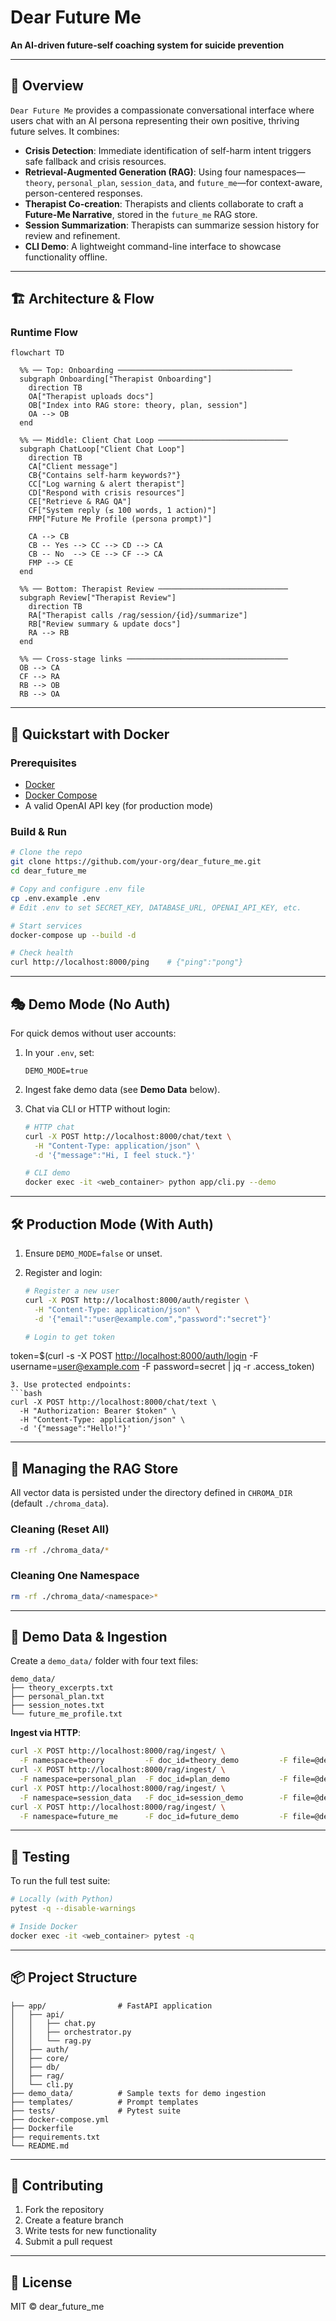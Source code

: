 # Dear Future Me

**An AI-driven future-self coaching system for suicide prevention**

---

## 📖 Overview

`Dear Future Me` provides a compassionate conversational interface where users chat with an AI persona representing their own positive, thriving future selves. It combines:

* **Crisis Detection**: Immediate identification of self-harm intent triggers safe fallback and crisis resources.
* **Retrieval-Augmented Generation (RAG)**:  Using four namespaces—`theory`, `personal_plan`, `session_data`, and `future_me`—for context-aware, person-centered responses.
* **Therapist Co-creation**: Therapists and clients collaborate to craft a **Future-Me Narrative**, stored in the `future_me` RAG store.
* **Session Summarization**: Therapists can summarize session history for review and refinement.
* **CLI Demo**: A lightweight command-line interface to showcase functionality offline.

---

## 🏗️ Architecture & Flow

### Runtime Flow

```mermaid
flowchart TD

  %% ── Top: Onboarding ───────────────────────────────────────
  subgraph Onboarding["Therapist Onboarding"]
    direction TB
    OA["Therapist uploads docs"]
    OB["Index into RAG store: theory, plan, session"]
    OA --> OB
  end

  %% ── Middle: Client Chat Loop ─────────────────────────────
  subgraph ChatLoop["Client Chat Loop"]
    direction TB
    CA["Client message"]
    CB{"Contains self-harm keywords?"}
    CC["Log warning & alert therapist"]
    CD["Respond with crisis resources"]
    CE["Retrieve & RAG QA"]
    CF["System reply (≤ 100 words, 1 action)"]
    FMP["Future Me Profile (persona prompt)"]

    CA --> CB
    CB -- Yes --> CC --> CD --> CA
    CB -- No  --> CE --> CF --> CA
    FMP --> CE
  end

  %% ── Bottom: Therapist Review ─────────────────────────────
  subgraph Review["Therapist Review"]
    direction TB
    RA["Therapist calls /rag/session/{id}/summarize"]
    RB["Review summary & update docs"]
    RA --> RB
  end

  %% ── Cross-stage links ────────────────────────────────────
  OB --> CA
  CF --> RA
  RB --> OB
  RB --> OA
```

---

## 🚀 Quickstart with Docker

### Prerequisites

* [Docker](https://docs.docker.com/get-docker/)
* [Docker Compose](https://docs.docker.com/compose/)
* A valid OpenAI API key (for production mode)

### Build & Run

```bash
# Clone the repo
git clone https://github.com/your-org/dear_future_me.git
cd dear_future_me

# Copy and configure .env file
cp .env.example .env
# Edit .env to set SECRET_KEY, DATABASE_URL, OPENAI_API_KEY, etc.

# Start services
docker-compose up --build -d

# Check health
curl http://localhost:8000/ping    # {"ping":"pong"}
```

---

## 🎭 Demo Mode (No Auth)

For quick demos without user accounts:

1. In your `.env`, set:

   ```dotenv
   DEMO_MODE=true
   ```

2. Ingest fake demo data (see **Demo Data** below).
3. Chat via CLI or HTTP without login:

   ```bash
   # HTTP chat
   curl -X POST http://localhost:8000/chat/text \
     -H "Content-Type: application/json" \
     -d '{"message":"Hi, I feel stuck."}'

   # CLI demo
   docker exec -it <web_container> python app/cli.py --demo
   ```

---

## 🛠️ Production Mode (With Auth)

1. Ensure `DEMO_MODE=false` or unset.
2. Register and login:

   ```bash
   # Register a new user
   curl -X POST http://localhost:8000/auth/register \
     -H "Content-Type: application/json" \
     -d '{"email":"user@example.com","password":"secret"}'

   # Login to get token
   ```

token=\$(curl -s -X POST [http://localhost:8000/auth/login](http://localhost:8000/auth/login)&#x20;
-F username=[user@example.com](mailto:user@example.com) -F password=secret | jq -r .access\_token)

````
3. Use protected endpoints:
```bash
curl -X POST http://localhost:8000/chat/text \
  -H "Authorization: Bearer $token" \
  -H "Content-Type: application/json" \
  -d '{"message":"Hello!"}'
````

---

## 💾 Managing the RAG Store

All vector data is persisted under the directory defined in `CHROMA_DIR` (default `./chroma_data`).

### Cleaning (Reset All)

```bash
rm -rf ./chroma_data/*
```

### Cleaning One Namespace

```bash
rm -rf ./chroma_data/<namespace>*
```

---

## 📂 Demo Data & Ingestion

Create a `demo_data/` folder with four text files:

```text
demo_data/
├── theory_excerpts.txt
├── personal_plan.txt
├── session_notes.txt
└── future_me_profile.txt
```

**Ingest via HTTP**:

```bash
curl -X POST http://localhost:8000/rag/ingest/ \
  -F namespace=theory         -F doc_id=theory_demo         -F file=@demo_data/theory_excerpts.txt
curl -X POST http://localhost:8000/rag/ingest/ \
  -F namespace=personal_plan  -F doc_id=plan_demo           -F file=@demo_data/personal_plan.txt
curl -X POST http://localhost:8000/rag/ingest/ \
  -F namespace=session_data   -F doc_id=session_demo        -F file=@demo_data/session_notes.txt
curl -X POST http://localhost:8000/rag/ingest/ \
  -F namespace=future_me      -F doc_id=future_demo         -F file=@demo_data/future_me_profile.txt
```

---

## 🧪 Testing

To run the full test suite:

```bash
# Locally (with Python)
pytest -q --disable-warnings

# Inside Docker
docker exec -it <web_container> pytest -q
```

---

## 📦 Project Structure

```text
├── app/                # FastAPI application
│   ├── api/
│   │   ├── chat.py
│   │   ├── orchestrator.py
│   │   └── rag.py
│   ├── auth/
│   ├── core/
│   ├── db/
│   ├── rag/
│   └── cli.py
├── demo_data/          # Sample texts for demo ingestion
├── templates/          # Prompt templates
├── tests/              # Pytest suite
├── docker-compose.yml
├── Dockerfile
├── requirements.txt
└── README.md
```

---

## 🙌 Contributing

1. Fork the repository
2. Create a feature branch
3. Write tests for new functionality
4. Submit a pull request

---

## 📜 License

MIT © dear_future_me
